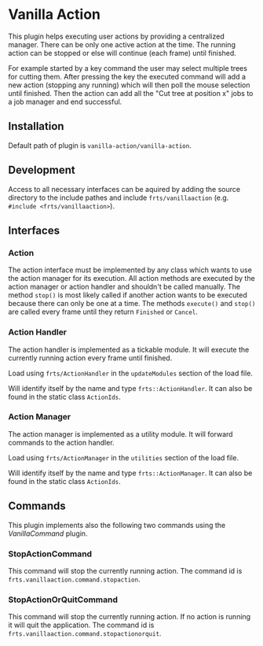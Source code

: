# Vanilla Action

This plugin helps executing user actions by providing a centralized manager. There can be only one active action at the time. The running action can be stopped or else will continue (each frame) until finished. 

For example started by a key command the user may select multiple trees for cutting them. After pressing the key the executed command will add a new action (stopping any running) which will then poll the mouse selection until finished. Then the action can add all the "Cut tree at position x" jobs to a job manager and end successful.

## Installation

Default path of plugin is `vanilla-action/vanilla-action`.

## Development

Access to all necessary interfaces can be aquired by adding the source directory to the include pathes and include `frts/vanillaaction` (e.g. `#include <frts/vanillaaction>`).

## Interfaces

### Action

The action interface must be implemented by any class which wants to use the action manager for its execution. All action methods are executed by the action manager or action handler and shouldn't be called manually. The method `stop()` is most likely called if another action wants to be executed because there can only be one at a time. The methods `execute()` and `stop()` are called every frame until they return `Finished` or `Cancel`. 

### Action Handler

The action handler is implemented as a tickable module. It will execute the currently running action every frame until finished.

Load using `frts/ActionHandler` in the `updateModules` section of the load file. 

Will identify itself by the name and type `frts::ActionHandler`. It can also be found in the static class `ActionIds`. 

### Action Manager

The action manager is implemented as a utility module. It will forward commands to the action handler.

Load using `frts/ActionManager` in the `utilities` section of the load file. 

Will identify itself by the name and type `frts::ActionManager`. It can also be found in the static class `ActionIds`. 

## Commands

This plugin implements also the following two commands using the *VanillaCommand* plugin.

### StopActionCommand

This command will stop the currently running action. The command id is `frts.vanillaaction.command.stopaction`.

### StopActionOrQuitCommand

This command will stop the currently running action. If no action is running it will quit the application. The command id is `frts.vanillaaction.command.stopactionorquit`.